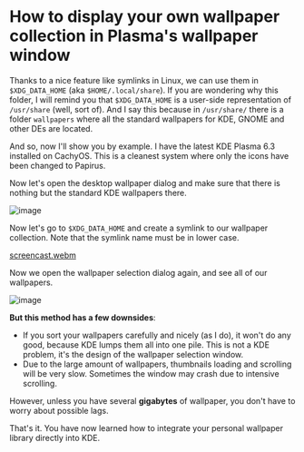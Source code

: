 # How to display your own wallpaper collection in Plasma's wallpaper window

Thanks to a nice feature like symlinks in Linux, we can use them in `$XDG_DATA_HOME` (aka `$HOME/.local/share`). If you are wondering why this folder, I will remind you that `$XDG_DATA_HOME` is a user-side representation of `/usr/share` (well, sort of). And I say this because in `/usr/share/` there is a folder `wallpapers` where all the standard wallpapers for KDE, GNOME and other DEs are located.

And so, now I'll show you by example. I have the latest KDE Plasma 6.3 installed on CachyOS. This is a cleanest system where only the icons have been changed to Papirus. 

Now let's open the desktop wallpaper dialog and make sure that there is nothing but the standard KDE wallpapers there.

![image](https://github.com/user-attachments/assets/9307465f-c7c5-4497-b1eb-87e222b82eec)

Now let's go to `$XDG_DATA_HOME` and create a symlink to our wallpaper collection.
Note that the symlink name must be in lower case.

[screencast.webm](https://github.com/user-attachments/assets/b4b036d5-e2ab-45fe-954f-6fd5dc09e98c)

Now we open the wallpaper selection dialog again, and see all of our wallpapers.

![image](https://github.com/user-attachments/assets/ff7f7ddd-ad2e-41ff-8999-cfb54e418596)

**But this method has a few downsides**:

- If you sort your wallpapers carefully and nicely (as I do), it won't do any good, because KDE lumps them all into one pile. This is not a KDE problem, it's the design of the wallpaper selection window.
- Due to the large amount of wallpapers, thumbnails loading and scrolling will be very slow. Sometimes the window may crash due to intensive scrolling.

However, unless you have several **gigabytes** of wallpaper, you don't have to worry about possible lags. 

That's it. You have now learned how to integrate your personal wallpaper library directly into KDE.
